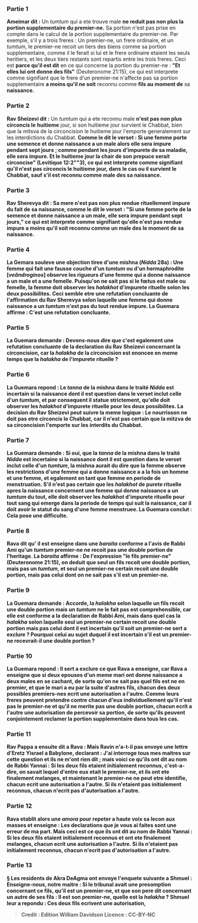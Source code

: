 
### Partie 1
<b>Ameimar dit :</b> Un <i>tumtum</i> qui a ete trouve male <b>ne reduit pas non plus la</b> <b>portion supplementaire du premier-ne.</b> Sa portion n'est pas prise en compte dans le calcul de la portion supplementaire du premier-ne. Par exemple, s'il y a trois freres : Un premier-ne, un frere ordinaire, et un <i>tumtum</i>, le premier-ne recoit un tiers des biens comme sa portion supplementaire, comme il le ferait si lui et le frere ordinaire etaient les seuls heritiers, et les deux tiers restants sont repartis entre les trois freres. Ceci est <b>parce qu'il est dit</b> en ce qui concerne la portion du premier-ne : <b>"Et elles lui ont donne des fils"</b> (Deuteronome 21:15), ce qui est interprete comme signifiant que le frere d'un premier-ne n'affecte pas sa portion supplementaire <b>a moins qu'il ne soit</b> reconnu comme <b>fils au moment de</b> sa <b>naissance.</b>

### Partie 2
<b>Rav Sheizevi dit :</b> Un <i>tumtum</i> qui a ete reconnu male <b>n'est pas non plus circoncis le</b> <b>huitieme</b> jour, si son huitieme jour survient le Chabbat, bien que la mitsva de la circoncision le huitieme jour l'emporte generalement sur les interdictions du Chabbat. <b>Comme le dit le verset : <b>Si une femme porte une semence et donne naissance a un male</b> alors elle sera impure pendant sept jours ; comme pendant les jours d'impurete de sa maladie, elle sera impure. <b>Et le huitieme jour</b> la chair de son prepuce <b>serait circoncise"</b> (Levitique 12:2""3), ce qui est interprete comme signifiant qu'il n'est pas circoncis le huitieme jour, dans le cas ou il survient le Chabbat, <b>sauf s'il est</b> reconnu comme <b>male des</b> sa <b>naissance.</b>

### Partie 3
<b>Rav Sherevya dit : Sa mere n'est pas non plus</b> rendue <b>rituellement impure</b> du fait de sa <b>naissance, comme le dit le verset : "Si une femme porte de la semence et donne naissance a un male, elle sera impure pendant sept jours,"</b> ce qui est interprete comme signifiant qu'elle n'est pas rendue impure <b>a moins qu'il soit</b> reconnu comme <b>un male des le moment de</b> sa <b>naissance.</b>

### Partie 4
La Gemara <b>souleve une objection</b> tiree d'une mishna (<i>Nidda</i> 28a) : Une femme <b>qui fait une fausse couche d'un <i>tumtum</i> ou d'un hermaphrodite [<i>veândroginos</i>] observe</b> les rigueurs d'une femme qui a donne naissance <b>a un male et a une femelle.</b> Puisqu'on ne sait pas si le fœtus est male ou femelle, la femme doit observer les <i>halakhot</i> d'impurete rituelle selon les deux possibilites. Ceci semble etre <b>une refutation concluante</b> de l'affirmation <b>du Rav Sherevya</b> selon laquelle une femme qui donne naissance a un <i>tumtum</i> n'est pas du tout rendue impure. La Guemara affirme : C'est <b>une refutation concluante.</b>

### Partie 5
La Guemara demande : <b>Devons-nous dire que c'est</b> egalement <b>une refutation concluante</b> de la declaration <b>du Rav Sheizevi</b> concernant la circoncision, car la <i>halakha</i> de la circoncision est enoncee en meme temps que la <i>halakha</i> de l'impurete rituelle ?

### Partie 6
La Guemara repond : Le <b><i>tanna</i></b> de la mishna dans le traité <i>Nidda</i> <b>est incertain</b> si la naissance dont il est question dans le verset inclut celle d'un <i>tumtum</i>, <b>et</b> par consequent il statue <b>strictement,</b> qu'elle doit observer les <i>halakhot</i> d'impurete rituelle pour les deux possibilites. La decision du Rav Sheizevi peut suivre la meme logique : Le nourrisson ne doit pas etre circoncis le Chabbat, car il n'est pas certain que la mitzva de sa circoncision l'emporte sur les interdits du Chabbat.

### Partie 7
La Guemara demande : <b>Si oui,</b> que la <i>tanna</i> de la mishna dans le traité <i>Nidda</i> est incertaine si la naissance dont il est question dans le verset inclut celle d'un <i>tumtum</i>, la mishna <b>aurait du</b> dire que la femme <b>observe</b> les restrictions d'une femme qui a donne naissance <b>a</b> a la fois <b>un homme et une femme, et</b> egalement <b>en tant que femme en periode de menstruation. </b> S'il n'est pas certain que les <i>halakhot</i> de purete rituelle apres la naissance concernent une femme qui donne naissance a un <i>tumtum</i> du tout, elle doit observer les <i>halakhot</i> d'impurete rituelle pour tout sang qui emerge dans la periode de temps qui suit la naissance, car il doit avoir le statut du sang d'une femme menstruee. La Guemara conclut : Cela pose <b>une difficulte.</b>

### Partie 8
<b>Rava dit</b> qu' <b>il est enseigne</b> dans une <i>baraita</i> <b>conforme</b> a l'avis <b>de Rabbi Ami</b> qu'un <i>tumtum</i> premier-ne ne recoit pas une double portion de l'heritage. La <i>baraita</i> affirme : De l'expression "le fils premier-ne" (Deuteronome 21:15), on deduit que seul <b>un fils</b> recoit une double portion, <b>mais pas un <i>tumtum</i>,</b> et seul un <b>premier-ne</b> certain recoit une double portion, <b>mais pas</b> celui dont on <b>ne sait pas</b> s'il est un premier-ne.

### Partie 9
La Guemara demande : <b>Accorde,</b> la <i>halakha</i> selon laquelle <b>un fils</b> recoit une double portion <b>mais un <i>tumtum</i></b> ne le fait <b>pas</b> est comprehensible, car elle <b>est conforme</b> a la declaration <b>de Rabbi Ami, mais dans quel</b> cas <b>la <i>halakha</i> selon laquelle seul un <b>premier-ne</b> certain recoit une double portion <b>mais pas</b> celui dont il est <b>incertain</b> qu'il soit un premier-ne sert <b>a exclure ? </b> Pourquoi celui au sujet duquel il est incertain s'il est un premier-ne recevrait-il une double portion ?

### Partie 10
La Guemara repond : Il sert <b>a exclure ce que Rava a enseigne, car Rava a enseigne</b> que si <b>deux epouses</b> d'un meme mari <b>ont donne naissance a deux males en se cachant,</b> de sorte qu'on ne sait pas quel fils est ne en premier, et que le mari a eu par la suite d'autres fils, <b>chacun</b> des deux possibles premiers-nes <b>ecrit une autorisation a l'autre. </b> Comme leurs freres peuvent pretendre contre chacun d'eux individuellement qu'il n'est pas le premier-ne et qu'il ne merite pas une double portion, chacun ecrit a l'autre une autorisation de percevoir sa portion, de sorte qu'ils peuvent conjointement reclamer la portion supplementaire dans tous les cas.

### Partie 11
<b>Rav Pappa</b> a ensuite <b>dit a Rava : Mais Ravin n'a-t-il pas envoye</b> une lettre d'Eretz Yisrael a Babylone, declarant : <b>J'ai interroge tous mes maitres</b> sur <b>cette question et ils ne m'ont rien dit ; mais voici</b> ce qu'ils ont dit au nom de Rabbi Yannai :</b> Si les deux fils <b>etaient</b> initialement <b>reconnus,</b> c'est-a-dire, on savait lequel d'entre eux etait le premier-ne, <b>et</b> ils ont <b>ete finalement melanges,</b> et maintenant le premier-ne ne peut etre identifie, <b>chacun ecrit une autorisation a l'autre.</b> Si <b>ils n'etaient pas</b> initialement <b>reconnus, chacun n'ecrit pas d'autorisation a l'autre.</b>

### Partie 12
<b>Rava etablit alors une <i>amora</i></b> pour repeter a haute voix sa lecon aux masses <b>et enseigne : Les declarations que je vous ai faites sont une erreur de ma</b> part. <b>Mais ceci</b> est ce que <b>ils ont dit au nom de Rabbi Yannai :</b> Si les deux fils <b>etaient</b> initialement <b>reconnus et ont ete finalement melanges, chacun ecrit une autorisation a l'autre.</b> Si <b>ils n'etaient pas</b> initialement <b>reconnus, chacun n'ecrit pas d'autorisation a l'autre.</b>

### Partie 13
§ <b>Les residents de Akra DeAgma ont envoye</b> l'enquete suivante <b>a Shmuel : Enseigne-nous, notre maitre :</b> Si le tribunal <b>avait une presomption concernant ce</b> fils, <b>qu'il est un premier-ne, et que son pere dit concernant un autre</b> de ses fils : <b>Il est</b> son <b>premier-ne, quelle est</b> la <i>halakha</i> ? Shmuel <b>leur a repondu</b> : Ces deux fils <b>ecrivent une autorisation,</b>

>Credit : Edition William Davidson
>Licence : CC-BY-NC